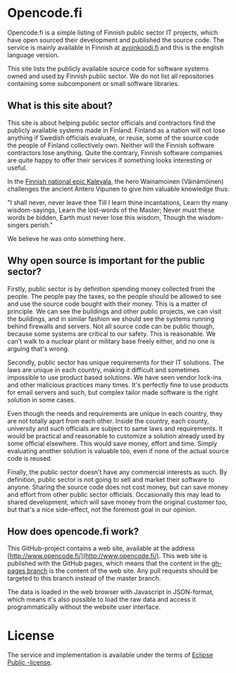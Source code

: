 
Opencode.fi
=============

Opencode.fi is a simple listing of Finnish public sector IT projects, which have open sourced their development and published the source code. The service is mainly available in Finnish at [avoinkoodi.fi](http://www.avoinkoodi.fi/) and this is the english language version.

This site lists the publicly available source code for software systems owned and used by Finnish public sector. We do
not list all repositories containing some subcomponent or small software libraries.

## What is this site about?

This site is about helping public sector officials and contractors find the publicly available systems made in Finland.
Finland as a nation will not lose anything if Swedish officials evaluate, or reuse, some of the source code the people of
Finland collectively own. Neither will the Finnish software contractors lose anything. Quite the contrary, Finnish
software companies are quite happy to offer their services if something looks interesting or useful.

In the [Finnish national epic Kalevala](https://en.wikipedia.org/wiki/Kalevala), the hero Wainamoinen (Väinämöinen) challenges the
ancient Antero Vipunen to give him valuable knowledge thus:

"I shall never, never leave thee
Till I learn thine incantations,
Learn thy many wisdom-sayings,
Learn the lost-words of the Master;
Never must these words be bidden,
Earth must never lose this wisdom,
Though the wisdom-singers perish."

We believe he was onto something here. 

## Why open source is important for the public sector?

Firstly, public sector is by definition spending money collected from the people. The people pay the taxes, so the
people should be allowed to see and use the source code bought with their money. This is a matter of principle. We
can see the buildings and other public projects, we can visit the buildings, and in similar fashion we should see
the systems running behind firewalls and servers. Not all source code can be public though, because some systems are
critical to our safety. This is reasonable. We can't walk to a nuclear plant or military base freely either, and no
one is arguing that's wrong.

Secondly, public sector has unique requirements for their IT solutions. The laws are unique in each country, making
it difficult and sometimes impossible to use product based solutions. We have seen vendor lock-ins and other
malicious practices many times. It's perfectly fine to use products for email servers and such, but complex tailor
made software is the right solution in some cases.

Even though the needs and requirements are unique in each country, they are not totally apart from each other. Inside the
country, each county, university and such officials are subject to same laws and requirements. It would be practical and
reasonable to customize a solution already used by some official elsewhere. This would save money, effort and time. Simply
evaluating another solution is valuable too, even if none of the actual source code is reused.

Finally, the public sector doesn't have any commercial interests as such. By definition, public sector is not going to sell and
market their software to anyone. Sharing the source code does not cost money, but can save money and effort from other public sector officials.
Occasionally this may lead to shared development, which will save money from the original customer too, but that's a nice side-effect, not the
foremost goal in our opinion.

## How does opencode.fi work?

This GitHub-project contains a web site, available at the address [http://www.opencode.fi/](http://www.opencode.fi/). This web site is published with
the GitHub pages, which means that the content in the [gh-pages branch](https://github.com/solita/opencode.fi/tree/gh-pages) is the content of the web site. Any
pull requests should be targeted to this branch instead of the master branch.

The data is loaded in the web browser with Javascript in JSON-format, which means it's also possible to load the raw data and access it programmatically without the website user interface.

# License

The service and implementation is available under the terms of [Eclipse Public -license](https://github.com/solita/avoinkoodi/blob/master/LICENSE).

